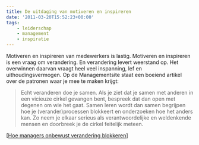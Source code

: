 ```yaml
---
title: De uitdaging van motiveren en inspireren
date: '2011-03-20T15:52:23+00:00'
tags:
    - leiderschap
    - management
    - inspiratie
---
```

Motiveren en inspireren van medewerkers is lastig. Motiveren en inspireren is een vraag om verandering. En verandering levert weerstand op. Het overwinnen daarvan vraagt heel veel inspanning, lef en uithoudingsvermogen. Op de Managementsite staat een boeiend artikel over de patronen waar je mee te maken krijgt:

> Echt veranderen doe je samen. Als je ziet dat je samen met anderen in een vicieuze cirkel gevangen bent, bespreek dat dan open met degenen om wie het gaat. Samen leren wordt dan samen begrijpen hoe je (verander)processen blokkeert en onderzoeken hoe het anders kan. Zo neem je elkaar serieus als verantwoordelijke en weldenkende mensen en doorbreek je de cirkel feitelijk meteen.

[[Hoe managers onbewust verandering blokkeren](http://www.managementsite.nl/16748/leiderschap/hoe-managers-onbewust-verandering-blokkeren.html)]
